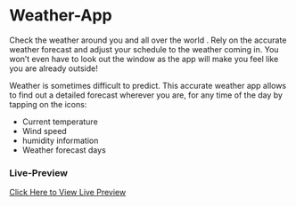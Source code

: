 # Weather-App
Check the weather around you and all over the world .
Rely on the accurate weather forecast and adjust your schedule to the weather coming in. You won’t even have to look out the window as the app will make you feel like you are already outside!

Weather is sometimes difficult to predict. This accurate weather app allows to find out a detailed forecast wherever you are, for any time of the day by tapping on the icons:
- Current  temperature
- Wind speed 
- humidity information 
- Weather forecast days

### Live-Preview
[Click Here to View Live Preview]()